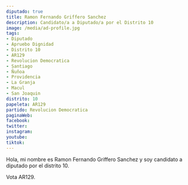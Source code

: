 ```yaml
---
diputado: true
title: Ramon Fernando Griffero Sanchez
description: Candidato/a a Diputado/a por el Distrito 10
image: /media/ad-profile.jpg
tags:
- Diputado
- Apruebo Dignidad
- Distrito 10
- AR129
- Revolucion Democratica
- Santiago
- Ñuñoa
- Providencia
- La Granja
- Macul
- San Joaquin
distrito: 10
papeleta: AR129
partido: Revolucion Democratica
paginaWeb:
facebook:
twitter:
instagram:
youtube:
tiktok:
---
```

Hola, mi nombre es Ramon Fernando Griffero Sanchez y soy candidato a diputado por el distrito 10.

Vota AR129.
